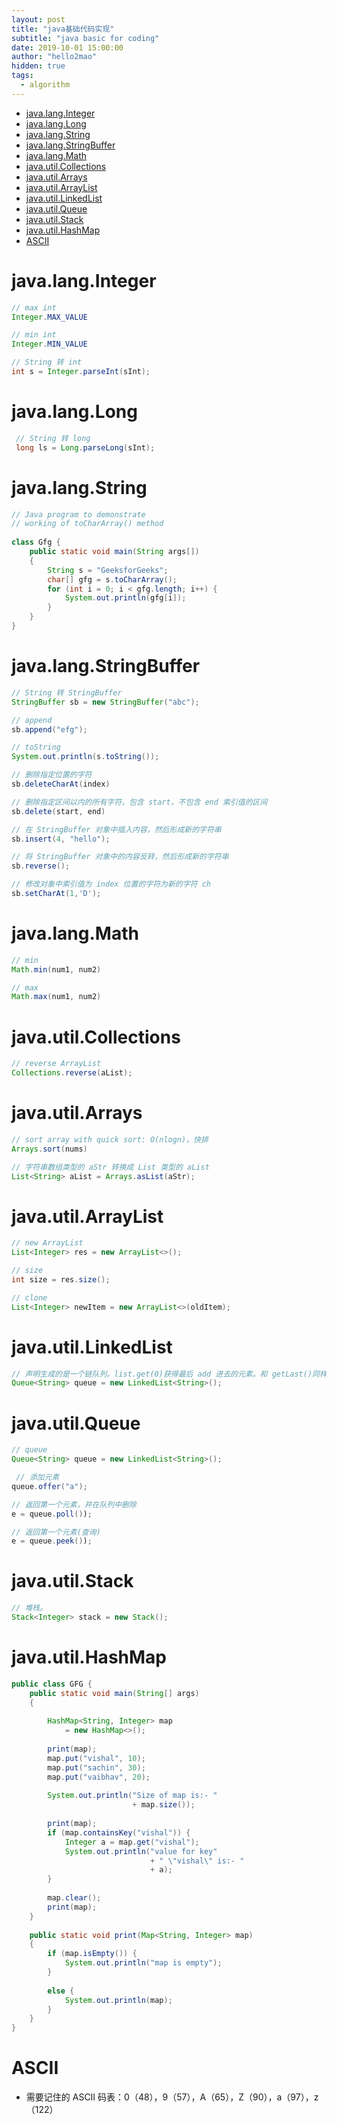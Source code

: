 ```yaml
---
layout: post
title: "java基础代码实现"
subtitle: "java basic for coding"
date: 2019-10-01 15:00:00
author: "hello2mao"
hidden: true
tags:
  - algorithm
---
```


<!-- TOC -->

- [java.lang.Integer](#javalanginteger)
- [java.lang.Long](#javalanglong)
- [java.lang.String](#javalangstring)
- [java.lang.StringBuffer](#javalangstringbuffer)
- [java.lang.Math](#javalangmath)
- [java.util.Collections](#javautilcollections)
- [java.util.Arrays](#javautilarrays)
- [java.util.ArrayList](#javautilarraylist)
- [java.util.LinkedList](#javautillinkedlist)
- [java.util.Queue](#javautilqueue)
- [java.util.Stack](#javautilstack)
- [java.util.HashMap](#javautilhashmap)
- [ASCII](#ascii)

<!-- /TOC -->

# java.lang.Integer

```java
// max int
Integer.MAX_VALUE

// min int
Integer.MIN_VALUE

// String 转 int
int s = Integer.parseInt(sInt);
```

# java.lang.Long

```java
 // String 转 long
 long ls = Long.parseLong(sInt);
```

# java.lang.String

```java
// Java program to demonstrate 
// working of toCharArray() method 
  
class Gfg { 
    public static void main(String args[]) 
    { 
        String s = "GeeksforGeeks"; 
        char[] gfg = s.toCharArray(); 
        for (int i = 0; i < gfg.length; i++) { 
            System.out.println(gfg[i]); 
        } 
    } 
} 
```

# java.lang.StringBuffer

```java
// String 转 StringBuffer
StringBuffer sb = new StringBuffer("abc");

// append
sb.append("efg");

// toString
System.out.println(s.toString());

// 删除指定位置的字符
sb.deleteCharAt(index)

// 删除指定区间以内的所有字符，包含 start，不包含 end 索引值的区间
sb.delete(start, end)

// 在 StringBuffer 对象中插入内容，然后形成新的字符串
sb.insert(4, "hello");

// 将 StringBuffer 对象中的内容反转，然后形成新的字符串
sb.reverse();

// 修改对象中索引值为 index 位置的字符为新的字符 ch
sb.setCharAt(1,'D');
```

# java.lang.Math

```java
// min
Math.min(num1, num2)

// max
Math.max(num1, num2)
```

# java.util.Collections

```java
// reverse ArrayList
Collections.reverse(aList);
```

# java.util.Arrays

```java
// sort array with quick sort: O(nlogn)，快排
Arrays.sort(nums)

// 字符串数组类型的 aStr 转换成 List 类型的 aList
List<String> aList = Arrays.asList(aStr);
```

# java.util.ArrayList

```java
// new ArrayList
List<Integer> res = new ArrayList<>();

// size
int size = res.size();

// clone
List<Integer> newItem = new ArrayList<>(oldItem);
```

# java.util.LinkedList

```java
// 声明生成的是一个链队列。list.get(0)获得最后 add 进去的元素。和 getLast()同样效果。
Queue<String> queue = new LinkedList<String>();
```

# java.util.Queue

```java
// queue
Queue<String> queue = new LinkedList<String>();

 // 添加元素
queue.offer("a");

// 返回第一个元素，并在队列中删除
e = queue.poll());

// 返回第一个元素(查询)
e = queue.peek());
```

# java.util.Stack

```java
// 堆栈。
Stack<Integer> stack = new Stack();
```

# java.util.HashMap

```java
public class GFG { 
    public static void main(String[] args) 
    { 
  
        HashMap<String, Integer> map 
            = new HashMap<>(); 
  
        print(map); 
        map.put("vishal", 10); 
        map.put("sachin", 30); 
        map.put("vaibhav", 20); 
  
        System.out.println("Size of map is:- "
                           + map.size()); 
  
        print(map); 
        if (map.containsKey("vishal")) { 
            Integer a = map.get("vishal"); 
            System.out.println("value for key"
                               + " \"vishal\" is:- "
                               + a); 
        } 
  
        map.clear(); 
        print(map); 
    } 
  
    public static void print(Map<String, Integer> map) 
    { 
        if (map.isEmpty()) { 
            System.out.println("map is empty"); 
        } 
  
        else { 
            System.out.println(map); 
        } 
    } 
} 
```

# ASCII

- 需要记住的 ASCII 码表：0（48），9（57），A（65），Z（90），a（97），z（122）

